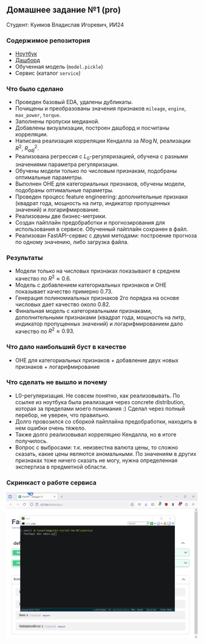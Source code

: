 ## Домашнее задание №1 (pro)

Студент: Куимов Владислав Игоревич, ИИ24

### Содержимое репозитория

- [Ноутбук](hw-1.ipynb)
- [Дашборд](ydata.html)
- Обученная модель (`model.pickle`)
- Сервис (каталог `service`)

### Что было сделано

- Проведен базовый EDA, удалены дубликаты.
- Почищены и преобразованы значения признаков `mileage`, `engine`, `max_power`, `torque`.
- Заполнены пропуски медианой.
- Добавлены визуализации, построен дашборд и посчитаны корреляции.
- Написана реализация корреляции Кендалла за $N \log N$, реализации $R^2$, $R^2_{adj}$.
- Реализована регрессия с $L_0$-регуляризацией, обучена с разными значениями параметра регуляризации.
- Обучены модели только по числовым признакам, подобраны оптимальные параметры.
- Выполнен OHE для категориальных признаков, обучены модели, подобраны оптимальные параметры.
- Проведен процесс feature engineering: дополнительные признаки (квадрат года, мощность на литр, индикатор пропущенных значений) и логарифмирование.
- Реализованы две бизнес-метрики.
- Создан пайплайн предобработки и прогнозирования для использования в сервисе. Обученный пайплайн сохранен в файл.
- Реализован FastAPI-сервис с двумя методами: построение прогноза по одному значению, либо загрузка файла.

### Результаты

- Модели только на числовых признаках показывают в среднем качество по $R^2 \approx 0.6$.
- Модель с добавлением категориальных признаков и OHE показывает качество примерно 0.73.
- Генерация полиномиальных признаков 2го порядка на основе числовых дает качество около 0.82.
- Финальная модель с категориальными признаками, дополнительными признаками (квадрат года, мощность на литр, индикатор пропущенных значений) и логарифмированием дало качество по $R^2 \approx 0.93$.

### Что дало наибольший буст в качестве

- OHE для категориальных признаков + добавление двух новых признаков + логарифмирование

### Что сделать не вышло и почему

- L0-регуляризация. Не совсем понятно, как реализовывать. По ссылке из ноутбука была реализация через concrete distribution, которая за пределами моего понимания :) Сделал через полный перебор, не уверен, что правильно.
- Долго провозился со сборкой пайплайна предобработки, находить в нем ошибки очень тяжело.
- Также долго реализовывал корреляцию Кендалла, но в итоге получилось.
- Вопрос с выбросами: т.к. неизвестна валюта цены, то сложно сказать, какие цены являются аномальными. По значениям в других признаках тоже ничего сказать не могу, нужна определенная экспертиза в предметной области.

### Скринкаст о работе сервиса

![screencast](screencast.gif)
